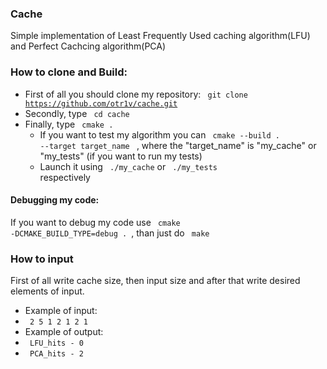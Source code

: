 ### Cache
Simple implementation of Least Frequently Used caching algorithm(LFU) and Perfect Cachcing algorithm(PCA)
### How to clone and Build:
 - First of all you should clone my repository: <code> git clone https://github.com/otr1v/cache.git </code>
 - Secondly, type <code> cd cache </code>
 - Finally, type <code> cmake . </code>
   - If you want to test my algorithm you can <code> cmake --build . --target target_name </code> , where the "target_name" is "my_cache" or "my_tests" (if you want to run my tests)
   - Launch it using <code> ./my_cache</code> or <code> ./my_tests </code> respectively
#### Debugging my code:
If you want to debug my code use <code> cmake -DCMAKE_BUILD_TYPE=debug . </code>, than just do <code> make </code>
### How to input
First of all write cache size, then input size and after that write desired elements of input.
- Example of input:
- <code> 2 5 1 2 1 2 1 </code>
- Example of output:
- <code> LFU_hits - 0 </code>
- <code> PCA_hits - 2 </code>
